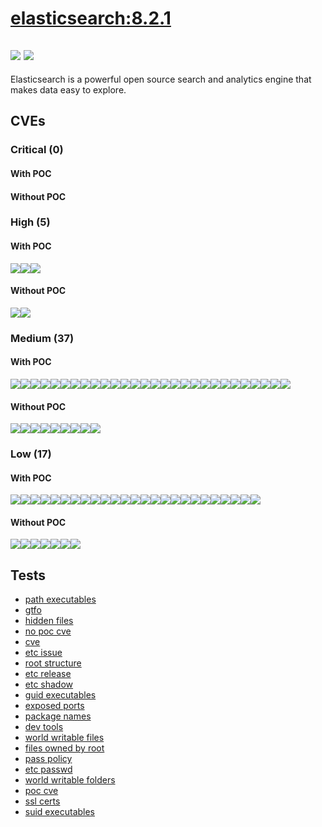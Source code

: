 # [elasticsearch:8.2.1](https://hub.docker.com/_/elasticsearch?tab=tags)
![](https://img.shields.io/static/v1?label=tag&message=8.2.1&color=blue)
![](https://img.shields.io/badge/Ubuntu%2020.04.4%20LTS%20%20-blue)
---
<p>
Elasticsearch is a powerful open source search and analytics engine that makes data easy to explore.
</p>

## CVEs
### Critical (0)
#### With POC

#### Without POC


### High (5)
#### With POC
[![](https://img.shields.io/badge/🔗%20CVE--2020--25649-HIGH-organge)](https://github.com/trickest/cve/blob/main/2020/CVE-2020-25649.md)[![](https://img.shields.io/badge/🔗%20CVE--2020--36518-HIGH-organge)](https://github.com/trickest/cve/blob/main/2020/CVE-2020-36518.md)[![](https://img.shields.io/badge/🔗%20CVE--2021--40690-HIGH-organge)](https://github.com/trickest/cve/blob/main/2021/CVE-2021-40690.md)
#### Without POC
[![](https://img.shields.io/badge/%20CVE--2022--25647-HIGH-organge)](https://github.com/trickest/cve/blob/main/2022/CVE-2022-25647.md)[![](https://img.shields.io/badge/%20CVE--2021--22573-HIGH-organge)](https://github.com/trickest/cve/blob/main/2021/CVE-2021-22573.md)

### Medium (37)
#### With POC
[![](https://img.shields.io/badge/🔗%20CVE--2022--0685-MEDIUM-yellow)](https://github.com/trickest/cve/blob/main/2022/CVE-2022-0685.md)[![](https://img.shields.io/badge/🔗%20CVE--2021--29425-MEDIUM-yellow)](https://github.com/trickest/cve/blob/main/2021/CVE-2021-29425.md)[![](https://img.shields.io/badge/🔗%20CVE--2020--13956-MEDIUM-yellow)](https://github.com/trickest/cve/blob/main/2020/CVE-2020-13956.md)[![](https://img.shields.io/badge/🔗%20CVE--2021--37750-MEDIUM-yellow)](https://github.com/trickest/cve/blob/main/2021/CVE-2021-37750.md)[![](https://img.shields.io/badge/🔗%20CVE--2021--36222-MEDIUM-yellow)](https://github.com/trickest/cve/blob/main/2021/CVE-2021-36222.md)[![](https://img.shields.io/badge/🔗%20CVE--2022--24823-MEDIUM-yellow)](https://github.com/trickest/cve/blob/main/2022/CVE-2022-24823.md)[![](https://img.shields.io/badge/🔗%20CVE--2020--9794-MEDIUM-yellow)](https://github.com/trickest/cve/blob/main/2020/CVE-2020-9794.md)[![](https://img.shields.io/badge/🔗%20CVE--2020--16156-MEDIUM-yellow)](https://github.com/trickest/cve/blob/main/2020/CVE-2020-16156.md)[![](https://img.shields.io/badge/🔗%20CVE--2022--0529-MEDIUM-yellow)](https://github.com/trickest/cve/blob/main/2022/CVE-2022-0529.md)[![](https://img.shields.io/badge/🔗%20CVE--2022--0943-MEDIUM-yellow)](https://github.com/trickest/cve/blob/main/2022/CVE-2022-0943.md)[![](https://img.shields.io/badge/🔗%20CVE--2022--0261-MEDIUM-yellow)](https://github.com/trickest/cve/blob/main/2022/CVE-2022-0261.md)[![](https://img.shields.io/badge/🔗%20CVE--2022--0392-MEDIUM-yellow)](https://github.com/trickest/cve/blob/main/2022/CVE-2022-0392.md)[![](https://img.shields.io/badge/🔗%20CVE--2022--0359-MEDIUM-yellow)](https://github.com/trickest/cve/blob/main/2022/CVE-2022-0359.md)[![](https://img.shields.io/badge/🔗%20CVE--2022--0318-MEDIUM-yellow)](https://github.com/trickest/cve/blob/main/2022/CVE-2022-0318.md)[![](https://img.shields.io/badge/🔗%20CVE--2022--0361-MEDIUM-yellow)](https://github.com/trickest/cve/blob/main/2022/CVE-2022-0361.md)[![](https://img.shields.io/badge/🔗%20CVE--2022--0368-MEDIUM-yellow)](https://github.com/trickest/cve/blob/main/2022/CVE-2022-0368.md)[![](https://img.shields.io/badge/🔗%20CVE--2022--0408-MEDIUM-yellow)](https://github.com/trickest/cve/blob/main/2022/CVE-2022-0408.md)[![](https://img.shields.io/badge/🔗%20CVE--2022--0629-MEDIUM-yellow)](https://github.com/trickest/cve/blob/main/2022/CVE-2022-0629.md)[![](https://img.shields.io/badge/🔗%20CVE--2022--0554-MEDIUM-yellow)](https://github.com/trickest/cve/blob/main/2022/CVE-2022-0554.md)[![](https://img.shields.io/badge/🔗%20CVE--2022--0351-MEDIUM-yellow)](https://github.com/trickest/cve/blob/main/2022/CVE-2022-0351.md)[![](https://img.shields.io/badge/🔗%20CVE--2022--0714-MEDIUM-yellow)](https://github.com/trickest/cve/blob/main/2022/CVE-2022-0714.md)[![](https://img.shields.io/badge/🔗%20CVE--2022--0572-MEDIUM-yellow)](https://github.com/trickest/cve/blob/main/2022/CVE-2022-0572.md)[![](https://img.shields.io/badge/🔗%20CVE--2022--0319-MEDIUM-yellow)](https://github.com/trickest/cve/blob/main/2022/CVE-2022-0319.md)[![](https://img.shields.io/badge/🔗%20CVE--2022--0417-MEDIUM-yellow)](https://github.com/trickest/cve/blob/main/2022/CVE-2022-0417.md)[![](https://img.shields.io/badge/🔗%20CVE--2021--4166-MEDIUM-yellow)](https://github.com/trickest/cve/blob/main/2021/CVE-2021-4166.md)[![](https://img.shields.io/badge/🔗%20CVE--2022--1154-MEDIUM-yellow)](https://github.com/trickest/cve/blob/main/2022/CVE-2022-1154.md)[![](https://img.shields.io/badge/🔗%20CVE--2021--4192-MEDIUM-yellow)](https://github.com/trickest/cve/blob/main/2021/CVE-2021-4192.md)[![](https://img.shields.io/badge/🔗%20CVE--2022--0213-MEDIUM-yellow)](https://github.com/trickest/cve/blob/main/2022/CVE-2022-0213.md)
#### Without POC
[![](https://img.shields.io/badge/%20CVE--2020--15522-MEDIUM-yellow)](https://github.com/trickest/cve/blob/main/2020/CVE-2020-15522.md)[![](https://img.shields.io/badge/%20CVE--2022--1304-MEDIUM-yellow)](https://github.com/trickest/cve/blob/main/2022/CVE-2022-1304.md)[![](https://img.shields.io/badge/%20CVE--2022--1620-MEDIUM-yellow)](https://github.com/trickest/cve/blob/main/2022/CVE-2022-1620.md)[![](https://img.shields.io/badge/%20CVE--2022--1420-MEDIUM-yellow)](https://github.com/trickest/cve/blob/main/2022/CVE-2022-1420.md)[![](https://img.shields.io/badge/%20CVE--2022--1927-MEDIUM-yellow)](https://github.com/trickest/cve/blob/main/2022/CVE-2022-1927.md)[![](https://img.shields.io/badge/%20CVE--2022--1621-MEDIUM-yellow)](https://github.com/trickest/cve/blob/main/2022/CVE-2022-1621.md)[![](https://img.shields.io/badge/%20CVE--2022--1616-MEDIUM-yellow)](https://github.com/trickest/cve/blob/main/2022/CVE-2022-1616.md)[![](https://img.shields.io/badge/%20CVE--2022--1619-MEDIUM-yellow)](https://github.com/trickest/cve/blob/main/2022/CVE-2022-1619.md)[![](https://img.shields.io/badge/%20CVE--2022--1942-MEDIUM-yellow)](https://github.com/trickest/cve/blob/main/2022/CVE-2022-1942.md)

### Low (17)
#### With POC
[![](https://img.shields.io/badge/🔗%20CVE--2021--40690-LOW-blue)](https://github.com/trickest/cve/blob/main/2021/CVE-2021-40690.md)[![](https://img.shields.io/badge/🔗%20CVE--2016--2781-LOW-blue)](https://github.com/trickest/cve/blob/main/2016/CVE-2016-2781.md)[![](https://img.shields.io/badge/🔗%20CVE--2021--43618-LOW-blue)](https://github.com/trickest/cve/blob/main/2021/CVE-2021-43618.md)[![](https://img.shields.io/badge/🔗%20CVE--2020--8908-LOW-blue)](https://github.com/trickest/cve/blob/main/2020/CVE-2020-8908.md)[![](https://img.shields.io/badge/🔗%20CVE--2020--9849-LOW-blue)](https://github.com/trickest/cve/blob/main/2020/CVE-2020-9849.md)[![](https://img.shields.io/badge/🔗%20CVE--2020--9991-LOW-blue)](https://github.com/trickest/cve/blob/main/2020/CVE-2020-9991.md)[![](https://img.shields.io/badge/🔗%20CVE--2017--11164-LOW-blue)](https://github.com/trickest/cve/blob/main/2017/CVE-2017-11164.md)[![](https://img.shields.io/badge/🔗%20CVE--2021--3671-LOW-blue)](https://github.com/trickest/cve/blob/main/2021/CVE-2021-3671.md)[![](https://img.shields.io/badge/🔗%20CVE--2013--4235-LOW-blue)](https://github.com/trickest/cve/blob/main/2013/CVE-2013-4235.md)[![](https://img.shields.io/badge/🔗%20CVE--2022--0530-LOW-blue)](https://github.com/trickest/cve/blob/main/2022/CVE-2022-0530.md)[![](https://img.shields.io/badge/🔗%20CVE--2021--3973-LOW-blue)](https://github.com/trickest/cve/blob/main/2021/CVE-2021-3973.md)[![](https://img.shields.io/badge/🔗%20CVE--2022--0729-LOW-blue)](https://github.com/trickest/cve/blob/main/2022/CVE-2022-0729.md)[![](https://img.shields.io/badge/🔗%20CVE--2022--0443-LOW-blue)](https://github.com/trickest/cve/blob/main/2022/CVE-2022-0443.md)[![](https://img.shields.io/badge/🔗%20CVE--2021--4193-LOW-blue)](https://github.com/trickest/cve/blob/main/2021/CVE-2021-4193.md)[![](https://img.shields.io/badge/🔗%20CVE--2022--0943-LOW-blue)](https://github.com/trickest/cve/blob/main/2022/CVE-2022-0943.md)[![](https://img.shields.io/badge/🔗%20CVE--2022--0261-LOW-blue)](https://github.com/trickest/cve/blob/main/2022/CVE-2022-0261.md)[![](https://img.shields.io/badge/🔗%20CVE--2022--0392-LOW-blue)](https://github.com/trickest/cve/blob/main/2022/CVE-2022-0392.md)[![](https://img.shields.io/badge/🔗%20CVE--2022--0359-LOW-blue)](https://github.com/trickest/cve/blob/main/2022/CVE-2022-0359.md)[![](https://img.shields.io/badge/🔗%20CVE--2022--0318-LOW-blue)](https://github.com/trickest/cve/blob/main/2022/CVE-2022-0318.md)[![](https://img.shields.io/badge/🔗%20CVE--2022--0361-LOW-blue)](https://github.com/trickest/cve/blob/main/2022/CVE-2022-0361.md)[![](https://img.shields.io/badge/🔗%20CVE--2022--0408-LOW-blue)](https://github.com/trickest/cve/blob/main/2022/CVE-2022-0408.md)[![](https://img.shields.io/badge/🔗%20CVE--2022--0629-LOW-blue)](https://github.com/trickest/cve/blob/main/2022/CVE-2022-0629.md)[![](https://img.shields.io/badge/🔗%20CVE--2022--0714-LOW-blue)](https://github.com/trickest/cve/blob/main/2022/CVE-2022-0714.md)[![](https://img.shields.io/badge/🔗%20CVE--2022--0572-LOW-blue)](https://github.com/trickest/cve/blob/main/2022/CVE-2022-0572.md)[![](https://img.shields.io/badge/🔗%20CVE--2022--0417-LOW-blue)](https://github.com/trickest/cve/blob/main/2022/CVE-2022-0417.md)
#### Without POC
[![](https://img.shields.io/badge/%20CVE--2016--20013-LOW-blue)](https://github.com/trickest/cve/blob/main/2016/CVE-2016-20013.md)[![](https://img.shields.io/badge/%20CVE--2022--1586-LOW-blue)](https://github.com/trickest/cve/blob/main/2022/CVE-2022-1586.md)[![](https://img.shields.io/badge/%20CVE--2022--1587-LOW-blue)](https://github.com/trickest/cve/blob/main/2022/CVE-2022-1587.md)[![](https://img.shields.io/badge/%20CVE--2021--4217-LOW-blue)](https://github.com/trickest/cve/blob/main/2021/CVE-2021-4217.md)[![](https://img.shields.io/badge/%20CVE--2022--1621-LOW-blue)](https://github.com/trickest/cve/blob/main/2022/CVE-2022-1621.md)[![](https://img.shields.io/badge/%20CVE--2022--1616-LOW-blue)](https://github.com/trickest/cve/blob/main/2022/CVE-2022-1616.md)[![](https://img.shields.io/badge/%20CVE--2022--1619-LOW-blue)](https://github.com/trickest/cve/blob/main/2022/CVE-2022-1619.md)

## Tests
* [path executables](reports/path-executables.txt)
* [gtfo](reports/gtfo.txt)
* [hidden files](reports/hidden-files.txt)
* [no poc cve](reports/no-poc-cve.txt)
* [cve](reports/cve.txt)
* [etc issue](reports/etc-issue.txt)
* [root structure](reports/root-structure.txt)
* [etc release](reports/etc-release.txt)
* [etc shadow](reports/etc-shadow.txt)
* [guid executables](reports/guid-executables.txt)
* [exposed ports](reports/exposed-ports.txt)
* [package names](reports/package-names.txt)
* [dev tools](reports/dev-tools.txt)
* [world writable files](reports/world-writable-files.txt)
* [files owned by root](reports/files-owned-by-root.txt)
* [pass policy](reports/pass-policy.txt)
* [etc passwd](reports/etc-passwd.txt)
* [world writable folders](reports/world-writable-folders.txt)
* [poc cve](reports/poc-cve.txt)
* [ssl certs](reports/ssl-certs.txt)
* [suid executables](reports/suid-executables.txt)

